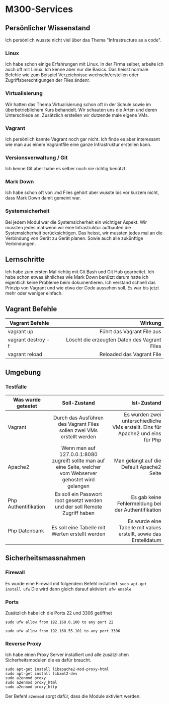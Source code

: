 # M300-Services
## Persönlicher Wissenstand
Ich persönlich wusste nicht viel über das Thema "Infrastructure as a code". 

### Linux
Ich habe schon einige Erfahrungen mit Linux. In der Firma selber, arbeite ich auch oft mit Linux. Ich kenne aber nur die Basics. Das heisst normale Befehle wie zum Beispiel Verzeichnisse wechseln/erstellen oder Zugriffsberechtigungen der Files ändenr.

### Virtualisierung
Wir hatten das Thema Virtualisierung schon oft in der Schule sowie im überbetrieblichem Kurs behandelt. Wir schauten uns die Arten und deren Unterschiede an. Zusätzlich erstellen wir dutzende male eigene VMs.

### Vagrant
Ich persönlich kannte Vagrant noch gar nicht. Ich finde es aber interessant wie man aus einem Vagrantfile eine ganze Infrastruktur erstellen kann.

### Versionsverwaltung / Git
Ich kenne Git aber habe es selber noch nie richtig benützt.

### Mark Down
Ich habe schon oft von .md Files gehört aber wusste bis vor kurzem nicht, dass Mark Down damit gemeint war.

### Systemsicherheit
Bei jedem Modul war die Systemsicherheit ein wichtiger Aspekt. Wir mussten jedes mal wenn wir eine Infrastruktur aufbauten die Systemsicherheit berücksichtigen. Das heisst, wir mussten jedes mal an die Verbindung von Gerät zu Gerät planen. Sowie auch alle zukünftige Verbindungen.

## Lernschritte
Ich habe zum ersten Mal richtig mit Git Bash und Git Hub gearbeitet. Ich habe schon etwas ähnliches wie Mark Down benützt darum hatte ich eigentlich keine Probleme beim dokumentieren. Ich verstand schnell das Prinzip von Vagrant und wie etwa der Code aussehen soll. Es war bis jetzt mehr oder weniger einfach.

## Vagrant Befehle
| Vagrant Befehle    | Wirkung           |
| ------------------ | -----------------:|
| vagrant up         | Führt das Vagrant File aus |
| vagrant destroy -f | Löscht die erzeugten Daten des Vagrant Files |
| vagrant reload     | Reloaded das Vagrant File |

## Umgebung
### Testfälle
| Was wurde getestet        | Soll-Zustand           | Ist-Zustand  |
| ------------------------- |:--------------:| ----:|
| Vagrant      | Durch das Ausführen des Vagrant Files sollen zwei VMs erstellt werden  | Es wurden zwei unterschiedliche VMs erstellt. Eins für Apache2 und eins für Php |
| Apache2      | Wenn man auf 127.0.0.1:8080 zugreift sollte man auf eine Seite, welcher vom Webserver gehostet wird gelangen      |  Man gelangt auf die Default Apache2 Seite |
| Php Authentifikation | Es soll ein Passwort root gesetzt werden und der soll Remote Zugriff haben  | Es gab keine Fehlermeldung bei der Authentifikation |
| Php Datenbank | Es soll eine Tabelle mit Werten erstellt werden | Es wurde eine Tabelle mit values erstellt, sowie das Erstelldatum |

## Sicherheitsmassnahmen
### Firewall
Es wurde eine Firewall mit folgendem Befehl installiert: ```sudo apt-get install ufw```
Die wird dann gleich darauf aktiviert: ```ufw enable```

### Ports
Zusätzlich habe ich die Ports 22 und 3306 geöffnet

```sudo ufw allow from 192.168.0.100 to any port 22```

```sudo ufw allow from 192.168.55.101 to any port 3306```

### Reverse Proxy
Ich habe einen Proxy Server installiert und alle zusätzlichen Sicherheitsmodulen die es dafür braucht.

```
sudo apt-get install libapache2-mod-proxy-html
sudo apt-get install libxml2-dev
sudo a2enmod proxy
sudo a2enmod proxy_html
sudo a2enmod proxy_http
```

Der Befehl ```a2enmod``` sorgt dafür, dass die Module aktiviert werden.





